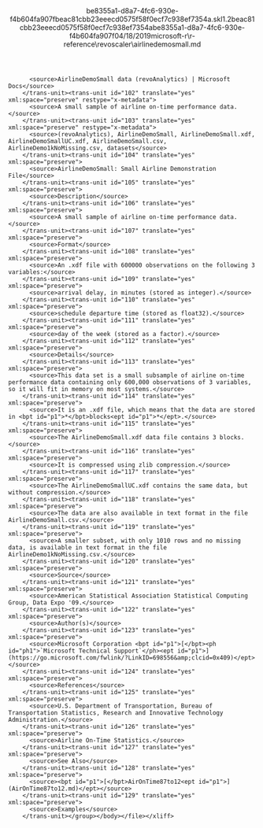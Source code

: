 <?xml version="1.0"?><xliff version="1.2" xmlns="urn:oasis:names:tc:xliff:document:1.2" xmlns:xsi="http://www.w3.org/2001/XMLSchema-instance" xsi:schemaLocation="urn:oasis:names:tc:xliff:document:1.2 xliff-core-1.2-transitional.xsd"><file datatype="xml" original="airlinedemosmall.md" source-language="en-US" target-language="en-US"><header><tool tool-id="mdxliff" tool-name="mdxliff" tool-version="1.0-d1654b2" tool-company="Microsoft" /><xliffext:skl_file_name xmlns:xliffext="urn:microsoft:content:schema:xliffextensions">be8355a1-d8a7-4fc6-930e-f4b604fa907fbeac81cbb23eeecd0575f58f0ecf7c938ef7354a.skl</xliffext:skl_file_name><xliffext:version xmlns:xliffext="urn:microsoft:content:schema:xliffextensions">1.2</xliffext:version><xliffext:ms.openlocfilehash xmlns:xliffext="urn:microsoft:content:schema:xliffextensions">beac81cbb23eeecd0575f58f0ecf7c938ef7354a</xliffext:ms.openlocfilehash><xliffext:ms.sourcegitcommit xmlns:xliffext="urn:microsoft:content:schema:xliffextensions">be8355a1-d8a7-4fc6-930e-f4b604fa907f</xliffext:ms.sourcegitcommit><xliffext:ms.lasthandoff xmlns:xliffext="urn:microsoft:content:schema:xliffextensions">04/18/2019</xliffext:ms.lasthandoff><xliffext:ms.openlocfilepath xmlns:xliffext="urn:microsoft:content:schema:xliffextensions">microsoft-r\r-reference\revoscaler\airlinedemosmall.md</xliffext:ms.openlocfilepath></header><body><group id="content" extype="content"><trans-unit id="101" translate="yes" xml:space="preserve" restype="x-metadata">
          <source>AirlineDemoSmall data (revoAnalytics) | Microsoft Docs</source>
        </trans-unit><trans-unit id="102" translate="yes" xml:space="preserve" restype="x-metadata">
          <source>A small sample of airline on-time performance data.</source>
        </trans-unit><trans-unit id="103" translate="yes" xml:space="preserve" restype="x-metadata">
          <source>(revoAnalytics), AirlineDemoSmall, AirlineDemoSmall.xdf, AirlineDemoSmallUC.xdf, AirlineDemoSmall.csv, AirlineDemo1kNoMissing.csv, datasets</source>
        </trans-unit><trans-unit id="104" translate="yes" xml:space="preserve">
          <source>AirlineDemoSmall: Small Airline Demonstration File</source>
        </trans-unit><trans-unit id="105" translate="yes" xml:space="preserve">
          <source>Description</source>
        </trans-unit><trans-unit id="106" translate="yes" xml:space="preserve">
          <source>A small sample of airline on-time performance data.</source>
        </trans-unit><trans-unit id="107" translate="yes" xml:space="preserve">
          <source>Format</source>
        </trans-unit><trans-unit id="108" translate="yes" xml:space="preserve">
          <source>An .xdf file with 600000 observations on the following 3 variables:</source>
        </trans-unit><trans-unit id="109" translate="yes" xml:space="preserve">
          <source>arrival delay, in minutes (stored as integer).</source>
        </trans-unit><trans-unit id="110" translate="yes" xml:space="preserve">
          <source>schedule departure time (stored as float32).</source>
        </trans-unit><trans-unit id="111" translate="yes" xml:space="preserve">
          <source>day of the week (stored as a factor).</source>
        </trans-unit><trans-unit id="112" translate="yes" xml:space="preserve">
          <source>Details</source>
        </trans-unit><trans-unit id="113" translate="yes" xml:space="preserve">
          <source>This data set is a small subsample of airline on-time performance data containing only 600,000 observations of 3 variables, so it will fit in memory on most systems.</source>
        </trans-unit><trans-unit id="114" translate="yes" xml:space="preserve">
          <source>It is an .xdf file, which means that the data are stored in <bpt id="p1">*</bpt>blocks<ept id="p1">*</ept>.</source>
        </trans-unit><trans-unit id="115" translate="yes" xml:space="preserve">
          <source>The AirlineDemoSmall.xdf data file contains 3 blocks.</source>
        </trans-unit><trans-unit id="116" translate="yes" xml:space="preserve">
          <source>It is compressed using zlib compression.</source>
        </trans-unit><trans-unit id="117" translate="yes" xml:space="preserve">
          <source>The AirlineDemoSmallUC.xdf contains the same data, but without compression.</source>
        </trans-unit><trans-unit id="118" translate="yes" xml:space="preserve">
          <source>The data are also available in text format in the file AirlineDemoSmall.csv.</source>
        </trans-unit><trans-unit id="119" translate="yes" xml:space="preserve">
          <source>A smaller subset, with only 1010 rows and no missing data, is available in text format in the file AirlineDemo1kNoMissing.csv.</source>
        </trans-unit><trans-unit id="120" translate="yes" xml:space="preserve">
          <source>Source</source>
        </trans-unit><trans-unit id="121" translate="yes" xml:space="preserve">
          <source>American Statistical Association Statistical Computing Group, Data Expo '09.</source>
        </trans-unit><trans-unit id="122" translate="yes" xml:space="preserve">
          <source>Author(s)</source>
        </trans-unit><trans-unit id="123" translate="yes" xml:space="preserve">
          <source>Microsoft Corporation <bpt id="p1">[</bpt><ph id="ph1">`Microsoft Technical Support`</ph><ept id="p1">](https://go.microsoft.com/fwlink/?LinkID=698556&amp;clcid=0x409)</ept></source>
        </trans-unit><trans-unit id="124" translate="yes" xml:space="preserve">
          <source>References</source>
        </trans-unit><trans-unit id="125" translate="yes" xml:space="preserve">
          <source>U.S. Department of Transportation, Bureau of Transportation Statistics, Research and Innovative Technology Administration.</source>
        </trans-unit><trans-unit id="126" translate="yes" xml:space="preserve">
          <source>Airline On-Time Statistics.</source>
        </trans-unit><trans-unit id="127" translate="yes" xml:space="preserve">
          <source>See Also</source>
        </trans-unit><trans-unit id="128" translate="yes" xml:space="preserve">
          <source><bpt id="p1">[</bpt>AirOnTime87to12<ept id="p1">](AirOnTime87to12.md)</ept></source>
        </trans-unit><trans-unit id="129" translate="yes" xml:space="preserve">
          <source>Examples</source>
        </trans-unit></group></body></file></xliff>